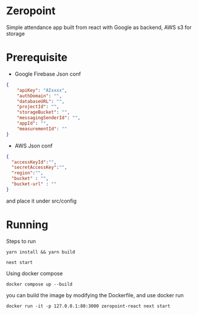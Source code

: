 # Zeropoint

Simple attendance app built from react with Google as backend, AWS s3 for storage

# Prerequisite

- Google Firebase Json conf

```json
{
    "apiKey": "AIxxxx",
    "authDomain": "",
    "databaseURL": "",
    "projectId": "",
    "storageBucket": "",
    "messagingSenderId": "",
    "appId": "",
    "measurementId": ""
}
```

- AWS Json conf

```json
{
  "accessKeyId":"",
  "secretAccessKey":"",
  "region":"",
  "bucket" : "",
  "bucket-url" : ""
}
```

and place it under src/config

# Running

Steps to run

`yarn install && yarn build`

`next start`

Using docker compose

`docker compose up --build`

you can build the image by modifying the Dockerfile, and use docker run

`docker run -it -p 127.0.0.1:80:3000 zeropoint-react next start`
